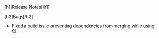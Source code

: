 [h1]Release Notes[/h1]

[h2]Bugs[/h2]

- Fixed a build issue preventing dependencies from merging while using CI.